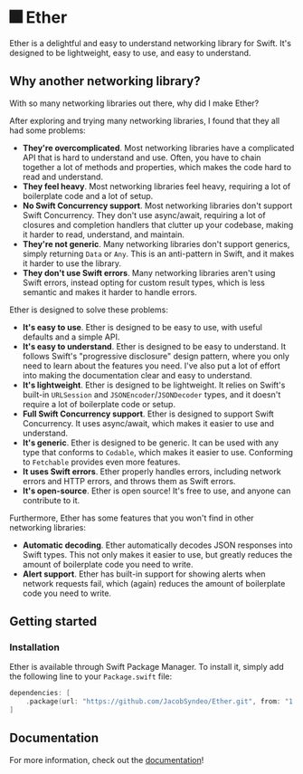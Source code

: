 # 🎆 Ether

Ether is a delightful and easy to understand networking library for Swift. It's designed to be lightweight, easy to use, and easy to understand.

## Why another networking library?

With so many networking libraries out there, why did I make Ether?

After exploring and trying many networking libraries, I found that they all had some problems:

- **They're overcomplicated**. Most networking libraries have a complicated API that is hard to understand and use. Often, you have to chain together a lot of methods and properties, which makes the code hard to read and understand.
- **They feel heavy**. Most networking libraries feel heavy, requiring a lot of boilerplate code and a lot of setup.
- **No Swift Concurrency support**. Most networking libraries don't support Swift Concurrency. They don't use async/await, requiring a lot of closures and completion handlers that clutter up your codebase, making it harder to read, understand, and maintain.
- **They're not generic**. Many networking libraries don't support generics, simply returning `Data` or `Any`. This is an anti-pattern in Swift, and it makes it harder to use the library.
- **They don't use Swift errors**. Many networking libraries aren't using Swift errors, instead opting for custom result types, which is less semantic and makes it harder to handle errors.

Ether is designed to solve these problems:

- **It's easy to use**. Ether is designed to be easy to use, with useful defaults and a simple API.
- **It's easy to understand**. Ether is designed to be easy to understand. It follows Swift's "progressive disclosure" design pattern, where you only need to learn about the features you need. I've also put a lot of effort into making the documentation clear and easy to understand.
- **It's lightweight**. Ether is designed to be lightweight. It relies on Swift's built-in `URLSession` and `JSONEncoder`/`JSONDecoder` types, and it doesn't require a lot of boilerplate code or setup.
- **Full Swift Concurrency support**. Ether is designed to support Swift Concurrency. It uses async/await, which makes it easier to use and understand.
- **It's generic**. Ether is designed to be generic. It can be used with any type that conforms to `Codable`, which makes it easier to use. Conforming to `Fetchable` provides even more features.
- **It uses Swift errors**. Ether properly handles errors, including network errors and HTTP errors, and throws them as Swift errors.
- **It's open-source**. Ether is open source! It's free to use, and anyone can contribute to it.

Furthermore, Ether has some features that you won't find in other networking libraries:

- **Automatic decoding**. Ether automatically decodes JSON responses into Swift types. This not only makes it easier to use, but greatly reduces the amount of boilerplate code you need to write.
- **Alert support**. Ether has built-in support for showing alerts when network requests fail, which (again) reduces the amount of boilerplate code you need to write.

## Getting started

### Installation

Ether is available through Swift Package Manager. To install it, simply add the following line to your `Package.swift` file:

```swift
dependencies: [
    .package(url: "https://github.com/JacobSyndeo/Ether.git", from: "1.0.0")
]
```

## Documentation

For more information, check out the [documentation](https://ether.jacobsyndeo.app)!

<!-- ## Demo

You can find a demo app in the `Demo` directory. -->

<!-- ## Examples

Here are some examples of what Ether can do.

Let's say you want to go fetch an instance of `Blade` with ID `1`.

Normally, you'd write some code looking like this:
```swift
let url = URL(string: "https://xcapi.com/blades")! // Someone should make this API…

var request = URLRequest(url: url)
request.httpMethod = "GET"

let task = URLSession.shared.dataTask(with: request) { data, response, error in
    guard error == nil else {
        // Handle error…
        return
    }
    
    do {
        if let pyra = try JSONDecoder().decode(Blade.self, from: data) {
            // It's about time!
        }
    } catch {
        // Handle error…
    }
}

task.resume()
```

_…Yikes._ Are we cavemen?? Surely we can do better.

## GET
Let's replace this GET request using Ether:
```swift
let pyra = try? await Ether.get(route: Routes.blade(id: 1),
                                type: Blade.self)
```

Yep, Ether will not only perform the request for you, in one call, using async/await, but it will even decode the result into the `Decodable` type you want to use.

## POST
What about `POST`s?
```swift
try? await Ether.post(route: Routes.time,
                      with: reyn)
```
Dead simple.

## Custom Requests

Okay, but what about those times when you need to send a `PUT` request the server, using a dictionary _without_ a corresponding struct, _AND_ it needs GZip encoding?

…sounds _awfully_ contrived, but hey, Ether's got you covered here as well:

```swift
let result = try? await Ether.request(route: Routes.locations,
                                      method: .put,
                                      parameters: ["Dunban": "over there"],
                                      usingEncoding: .gZip,
                                      showAlertIfFailed: .ifUserHasntMuted)
```

Enjoy! -->

